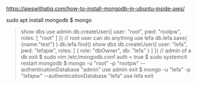https://awswithatiq.com/how-to-install-mongodb-in-ubuntu-inside-aws/ 
 
 sudo apt install mongodb
$ mongo
> show dbs
> use admin
> db.createUser({  user: "root",  pwd: "rootpw",  roles: [ "root" ]  })  // root user can do anything
> use lefa
> db.lefa.save( {name:"test"} )
> db.lefa.find()
> show dbs
> db.createUser({  user: "lefa",  pwd: "lefapw",  roles: [ { role: "dbOwner", db: "lefa" } ]  }) // admin of a db
> exit
$ sudo vim /etc/mongodb.conf
auth = true
$ sudo systemctl restart mongodb
$ mongo -u "root" -p "rootpw" --authenticationDatabase  "admin"
> use admin
> exit
$ mongo -u "lefa" -p "lefapw" --authenticationDatabase  "lefa"
> use lefa
> exit


